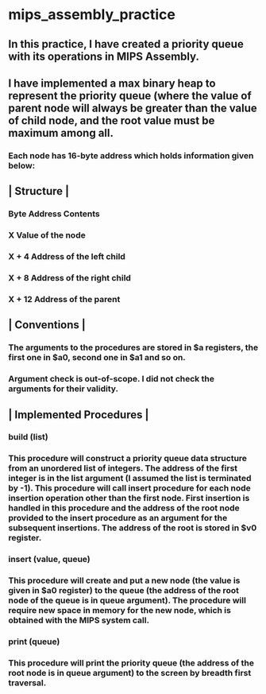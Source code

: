 # mips_assembly_practice
## In this practice, I have created a priority queue with its operations in MIPS Assembly. 
## I have implemented a max binary heap to represent the priority queue (where the value of parent node will always be greater than the value of child node, and the root value must be maximum among all.

### Each node has 16-byte address which holds information given below:
## | Structure |

### Byte Address        Contents
###     X           Value of the node
###   X + 4       Address of the left child
###   X + 8       Address of the right child
###   X + 12       Address of the parent

## | Conventions |

### The arguments to the procedures are stored in $a registers, the first one in $a0, second one in $a1 and so on.
### Argument check is out-of-scope. I did not check the arguments for their validity.

## | Implemented Procedures |

### build (list)
### This procedure will construct a priority queue data structure from an unordered list of integers. The address of the first integer is in the  list  argument (I assumed the list is terminated by -1). This procedure will call insert procedure for each node insertion operation other than the first node. First insertion is handled in this procedure and the address of the root node provided to the insert procedure as an argument for the subsequent insertions. The address of the root is stored in $v0 register.

### insert (value, queue)
### This procedure will create and put a new node (the value is given in $a0 register) to the queue (the address of the root node of the queue is in queue argument). The procedure will require new space in memory for the new node, which is obtained with the MIPS system call.

### print (queue)
### This procedure will print the priority queue (the address of the root node is in queue argument) to the screen by breadth first traversal.
